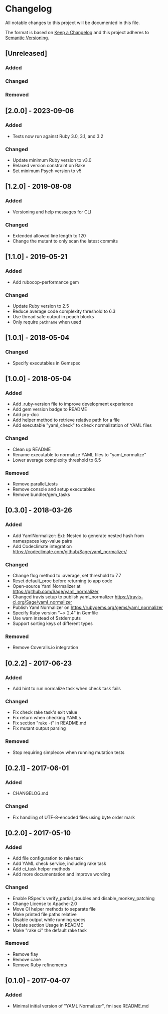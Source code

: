 # Changelog

All notable changes to this project will be documented in this file.

The format is based on [Keep a Changelog](http://keepachangelog.com/)
and this project adheres to [Semantic Versioning](http://semver.org/).

## [Unreleased]

### Added

### Changed

### Removed

## [2.0.0] - 2023-09-06

### Added

- Tests now run against Ruby 3.0, 3.1, and 3.2

### Changed

- Update minimum Ruby version to v3.0
- Relaxed version constraint on Rake
- Set minimum Psych version to v5

## [1.2.0] - 2019-08-08

### Added

- Versioning and help messages for CLI

### Changed

- Extended allowed line length to 120
- Change the mutant to only scan the latest commits

## [1.1.0] - 2019-05-21

### Added

- Add rubocop-performance gem

### Changed

- Update Ruby version to 2.5
- Reduce average code complexity threshold to 6.3
- Use thread safe output in peach blocks
- Only require `pathname` when used

## [1.0.1] - 2018-05-04

### Changed

- Specify executables in Gemspec

## [1.0.0] - 2018-05-04

### Added

- Add .ruby-version file to improve development experience
- Add gem version badge to README
- Add pry-doc
- Add helper method to retrieve relative path for a file
- Add executable "yaml_check" to check normalization of YAML files

### Changed

- Clean up README
- Rename executable to normalize YAML files to "yaml_normalize"
- Lower average complexity threshold to 6.5

### Removed

- Remove parallel_tests
- Remove console and setup executables
- Remove bundler/gem_tasks

## [0.3.0] - 2018-03-26

### Added

- Add YamlNormalizer::Ext::Nested to generate nested hash from namespaces key-value pairs
- Add Codeclimate integration https://codeclimate.com/github/Sage/yaml_normalizer/

### Changed

- Change flog method to :average, set threshold to 7.7
- Reset default_proc before returning to app code
- Open-source Yaml Normalizer at https://github.com/Sage/yaml_normalizer
- Changed travis setup to publish yaml_normalizer https://travis-ci.org/Sage/yaml_normalizer
- Publish Yaml Normalizer on https://rubygems.org/gems/yaml_normalizer
- Specify Ruby version "~> 2.4" in Gemfile
- Use warn instead of $stderr.puts
- Support sorting keys of different types

### Removed

- Remove Coveralls.io integration

## [0.2.2] - 2017-06-23

### Added

- Add hint to run normalize task when check task fails

### Changed

- Fix check rake task's exit value
- Fix return when checking YAMLs
- Fix section "rake -t" in README.md
- Fix mutant output parsing

### Removed

- Stop requiring simplecov when running mutation tests

## [0.2.1] - 2017-06-01

### Added

- CHANGELOG.md

### Changed

- Fix handling of UTF-8-encoded files using byte order mark

## [0.2.0] - 2017-05-10

### Added

- Add file configuration to rake task
- Add YAML check service, including rake task
- Add ci_task helper methods
- Add more documentation and improve wording

### Changed

- Enable RSpec's verify_partial_doubles and disable_monkey_patching
- Change License to Apache-2.0
- Move CI helper methods to separate file
- Make printed file paths relative
- Disable output while running specs
- Update section Usage in README
- Make "rake ci" the default rake task

### Removed

- Remove flay
- Remove cane
- Remove Ruby refinements

## [0.1.0] - 2017-04-07

### Added

- Minimal initial version of "YAML Normalizer", fmi see README.md
